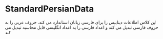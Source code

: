 # StandardPersianData
این کلاس اطلاعات دیتابیس را برای فارسی زبانان استاندارد می کند. 
حروف عربی را به حروف فارسی تبدیل می کند و اعداد فارسی را به اعداد انگلیسی قابل محاسبه تبدیل می کند
